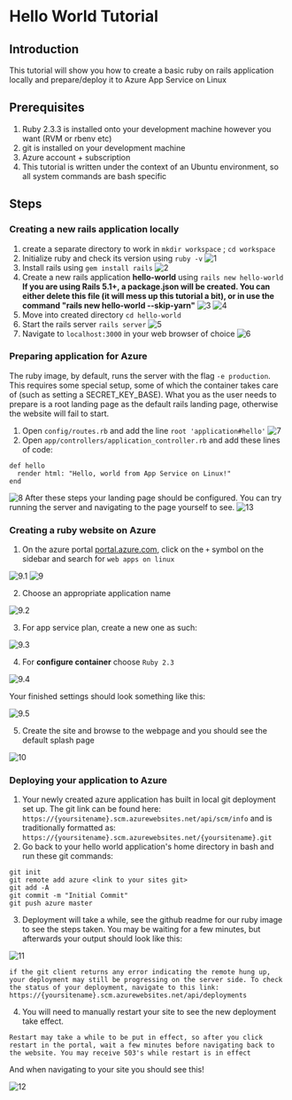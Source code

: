 # Hello World Tutorial
## Introduction
This tutorial will show you how to create a basic ruby on rails application locally and prepare/deploy it to Azure App Service on Linux
## Prerequisites
1. Ruby 2.3.3 is installed onto your development machine however you want (RVM or rbenv etc)
2. git is installed on your development machine
3. Azure account + subscription
4. This tutorial is written under the context of an Ubuntu environment, so all system commands are bash specific

## Steps
### Creating a new rails application locally
1. create a separate directory to work in `mkdir workspace` ; `cd workspace`
2. Initialize ruby and check its version using `ruby -v` 
![1](assets/1.PNG?raw=true)
3. Install rails using `gem install rails`
![2](assets/2.PNG?raw=true)
3. Create a new rails application **hello-world** using `rails new hello-world` **If you are using Rails 5.1+, a package.json will be created. You can either delete this file (it will mess up this tutorial a bit), or in use the command "rails new hello-world --skip-yarn"**
![3](assets/3.PNG?raw=true "beginning of output")
![4](assets/4.PNG?raw=true "end of output")
4. Move into created directory `cd hello-world`
5. Start the rails server `rails server`
![5](assets/5.PNG?raw=true "The website will now be running under localhost:3000")
6. Navigate to `localhost:3000` in your web browser of choice
![6](assets/6.PNG?raw=true "default landing page for rails")

### Preparing application for Azure
The ruby image, by default, runs the server with the flag `-e production`. This requires some special setup, some of which the container takes care of (such as setting a SECRET_KEY_BASE). What you as the user needs to prepare is a root landing page as the default rails landing page, otherwise the website will fail to start. 
1. Open `config/routes.rb` and add the line `root 'application#hello'`
![7](assets/7.PNG?raw=true)
2. Open `app/controllers/application_controller.rb` and add these lines of code: 
```
def hello
  render html: "Hello, world from App Service on Linux!"
end
```
![8](assets/8.PNG?raw=true)
After these steps your landing page should be configured. You can try running the server and navigating to the page yourself to see.
![13](assets/13.PNG?raw=true)

### Creating a ruby website on Azure
1. On the azure portal [portal.azure.com](http://portal.azure.com), click on the `+` symbol on the sidebar and search for `web apps on linux`

![9.1](assets/9.1.PNG?raw=true)
![9](assets/9.PNG?raw=true)

2. Choose an appropriate application name 

![9.2](assets/9.2.PNG?raw=true)

3. For app service plan, create a new one as such:

![9.3](assets/9.3.PNG?raw=true)

4. For **configure container** choose `Ruby 2.3`

![9.4](assets/9.4.PNG?raw=true)

Your finished settings should look something like this:

![9.5](assets/9.5.PNG?raw=true)

5. Create the site and browse to the webpage and you should see the default splash page

![10](assets/10.PNG?raw=true)

### Deploying your application to Azure
1. Your newly created azure application has built in local git deployment set up. The git link can be found here: `https://{yoursitename}.scm.azurewebsites.net/api/scm/info` and is traditionally formatted as: `https://{yoursitename}.scm.azurewebsites.net/{yoursitename}.git`
2. Go back to your hello world application's home directory in bash and run these git commands: 
```
git init
git remote add azure <link to your sites git>
git add -A
git commit -m "Initial Commit"
git push azure master
```
3. Deployment will take a while, see the github readme for our ruby image to see the steps taken. You may be waiting for a few minutes, but afterwards your output should look like this: 

![11](assets/11.PNG?raw=true)

```
if the git client returns any error indicating the remote hung up, your deployment may still be progressing on the server side. To check the status of your deployment, navigate to this link: https://{yoursitename}.scm.azurewebsites.net/api/deployments
```
4. You will need to manually restart your site to see the new deployment take effect. 
``` 
Restart may take a while to be put in effect, so after you click restart in the portal, wait a few minutes before navigating back to the website. You may receive 503's while restart is in effect
```
And when navigating to your site you should see this!

![12](assets/12.PNG?raw=true)
